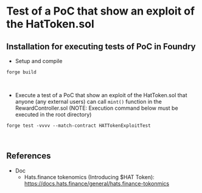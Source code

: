 # Test of a PoC that show an exploit of the HatToken.sol
## Installation for executing tests of PoC in Foundry  
- Setup and compile
```
forge build
```

<br>

- Execute a test of a PoC that show an exploit of the HatToken.sol that anyone (any external users) can call `mint()` function in the RewardController.sol
(NOTE: Execution command below must be executed in the root directory)
```
forge test -vvvv --match-contract HATTokenExploitTest
```

<br>

## References
- Doc
  - Hats.finance tokenomics (Introducing $HAT Token): https://docs.hats.finance/general/hats.finance-tokonmics